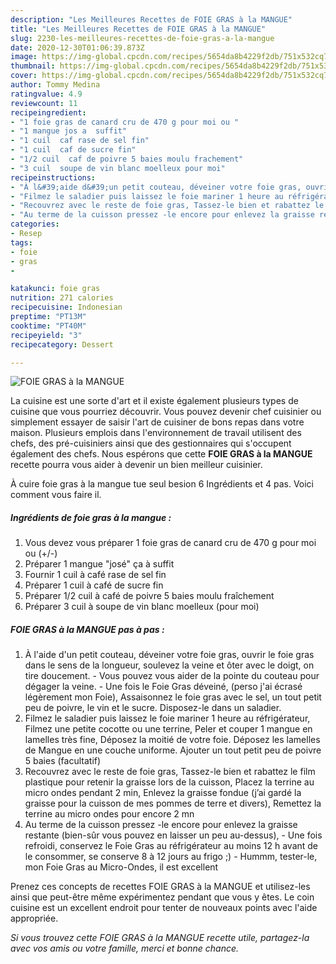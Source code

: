 ```yaml
---
description: "Les Meilleures Recettes de FOIE GRAS à la MANGUE"
title: "Les Meilleures Recettes de FOIE GRAS à la MANGUE"
slug: 2230-les-meilleures-recettes-de-foie-gras-a-la-mangue
date: 2020-12-30T01:06:39.873Z
image: https://img-global.cpcdn.com/recipes/5654da8b4229f2db/751x532cq70/foie-gras-a-la-mangue-photo-principale-de-la-recette.jpg
thumbnail: https://img-global.cpcdn.com/recipes/5654da8b4229f2db/751x532cq70/foie-gras-a-la-mangue-photo-principale-de-la-recette.jpg
cover: https://img-global.cpcdn.com/recipes/5654da8b4229f2db/751x532cq70/foie-gras-a-la-mangue-photo-principale-de-la-recette.jpg
author: Tommy Medina
ratingvalue: 4.9
reviewcount: 11
recipeingredient:
- "1 foie gras de canard cru de 470 g pour moi ou "
- "1 mangue jos a  suffit"
- "1 cuil  caf rase de sel fin"
- "1 cuil  caf de sucre fin"
- "1/2 cuil  caf de poivre 5 baies moulu frachement"
- "3 cuil  soupe de vin blanc moelleux pour moi"
recipeinstructions:
- "À l&#39;aide d&#39;un petit couteau, déveiner votre foie gras, ouvrir le foie gras dans le sens de la longueur, soulevez la veine et ôter avec le doigt, on tire doucement.  Vous pouvez vous aider de la pointe du couteau pour dégager la veine. Une fois le Foie Gras déveiné, (perso j&#39;ai écrasé légèrement mon Foie), Assaisonnez le foie gras avec le sel, un tout petit peu de poivre, le vin et le sucre. Disposez-le dans un saladier."
- "Filmez le saladier puis laissez le foie mariner 1 heure au réfrigérateur, Filmez une petite cocotte ou une terrine, Peler et couper 1 mangue en lamelles très fine, Déposez la moitié de votre foie. Déposez les lamelles de Mangue en une couche uniforme. Ajouter un tout petit peu de poivre 5 baies (facultatif)"
- "Recouvrez avec le reste de foie gras, Tassez-le bien et rabattez le film plastique pour retenir la graisse lors de la cuisson, Placez la terrine au micro ondes pendant 2 min, Enlevez la graisse fondue (j’ai gardé la graisse pour la cuisson de mes pommes de terre et divers), Remettez la terrine au micro ondes pour encore 2 mn"
- "Au terme de la cuisson pressez -le encore pour enlevez la graisse restante (bien-sûr vous pouvez en laisser un peu au-dessus), Une fois refroidi, conservez le Foie Gras au réfrigérateur au moins 12 h avant de le consommer, se conserve 8 à 12 jours au frigo ;)  Hummm, tester-le, mon Foie Gras au Micro-Ondes, il est excellent"
categories:
- Resep
tags:
- foie
- gras
- 

katakunci: foie gras  
nutrition: 271 calories
recipecuisine: Indonesian
preptime: "PT13M"
cooktime: "PT40M"
recipeyield: "3"
recipecategory: Dessert

---
```



![FOIE GRAS à la MANGUE](https://img-global.cpcdn.com/recipes/5654da8b4229f2db/751x532cq70/foie-gras-a-la-mangue-photo-principale-de-la-recette.jpg)

La cuisine est une sorte d'art et il existe également plusieurs types de cuisine que vous pourriez découvrir. Vous pouvez devenir chef cuisinier ou simplement essayer de saisir l'art de cuisiner de bons repas dans votre maison. Plusieurs emplois dans l'environnement de travail utilisent des chefs, des pré-cuisiniers ainsi que des gestionnaires qui s'occupent également des chefs. Nous espérons que cette <strong> FOIE GRAS à la MANGUE </strong> recette pourra vous aider à devenir un bien meilleur cuisinier.

<!--inarticleads1-->

À cuire foie gras à la mangue tue seul besion 6 Ingrédients et 4 pas. Voici comment vous faire il.

##### Ingrédients de foie gras à la mangue :

1. Vous devez vous préparer 1 foie gras de canard cru de 470 g pour moi ou (+/-)
1. Préparer 1 mangue &#34;josé&#34; ça à suffit
1. Fournir 1 cuil à café rase de sel fin
1. Préparer 1 cuil à café de sucre fin
1. Préparer 1/2 cuil à café de poivre 5 baies moulu fraîchement
1. Préparer 3 cuil à soupe de vin blanc moelleux (pour moi)




<!--inarticleads2-->

##### FOIE GRAS à la MANGUE pas à pas :

1. À l&#39;aide d&#39;un petit couteau, déveiner votre foie gras, ouvrir le foie gras dans le sens de la longueur, soulevez la veine et ôter avec le doigt, on tire doucement.  - Vous pouvez vous aider de la pointe du couteau pour dégager la veine. - Une fois le Foie Gras déveiné, (perso j&#39;ai écrasé légèrement mon Foie), Assaisonnez le foie gras avec le sel, un tout petit peu de poivre, le vin et le sucre. Disposez-le dans un saladier.
1. Filmez le saladier puis laissez le foie mariner 1 heure au réfrigérateur, Filmez une petite cocotte ou une terrine, Peler et couper 1 mangue en lamelles très fine, Déposez la moitié de votre foie. Déposez les lamelles de Mangue en une couche uniforme. Ajouter un tout petit peu de poivre 5 baies (facultatif)
1. Recouvrez avec le reste de foie gras, Tassez-le bien et rabattez le film plastique pour retenir la graisse lors de la cuisson, Placez la terrine au micro ondes pendant 2 min, Enlevez la graisse fondue (j’ai gardé la graisse pour la cuisson de mes pommes de terre et divers), Remettez la terrine au micro ondes pour encore 2 mn
1. Au terme de la cuisson pressez -le encore pour enlevez la graisse restante (bien-sûr vous pouvez en laisser un peu au-dessus), - Une fois refroidi, conservez le Foie Gras au réfrigérateur au moins 12 h avant de le consommer, se conserve 8 à 12 jours au frigo ;)  - Hummm, tester-le, mon Foie Gras au Micro-Ondes, il est excellent




<!--inarticleads1-->

<p>
Prenez ces concepts de recettes FOIE GRAS à la MANGUE et utilisez-les ainsi que peut-être même expérimentez pendant que vous y êtes. Le coin cuisine est un excellent endroit pour tenter de nouveaux points avec l'aide appropriée.
</p>

<p>
<i>Si vous trouvez cette FOIE GRAS à la MANGUE recette utile, partagez-la avec vos amis ou votre famille, merci et bonne chance.</i>
</p>
